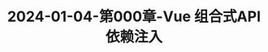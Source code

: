 ---
layout: post
title: 2024-01-04-第000章-Vue 组合式API 依赖注入
categories: [Vue]
description: 
keywords: Vue 组合式API 依赖注入.md
mermaid: false
sequence: false
flow: false
mathjax: false
mindmap: false
mindmap2: false
---